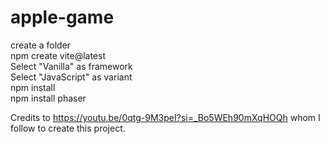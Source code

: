 ﻿# apple-game

create a folder\
npm create vite@latest\
Select "Vanilla" as framework\
Select "JavaScript" as variant\
npm install\
npm install phaser

Credits to https://youtu.be/0qtg-9M3peI?si=_Bo5WEh90mXqHOQh whom I follow to create this project.
